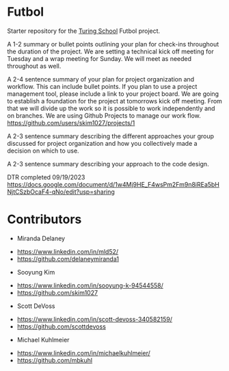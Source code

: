 # Futbol

Starter repository for the [Turing School](https://turing.io/) Futbol project.

A 1-2 summary or bullet points outlining your plan for check-ins throughout the duration of the project.
We are setting a technical kick off meeting for Tuesday and a wrap meeting for Sunday. We will meet as needed throughout as well.

A 2-4 sentence summary of your plan for project organization and workflow. This can include bullet points. If you plan to use a project management tool, please include a link to your project board.
We are going to establish a foundation for the project at tomorrows kick off meeting. From that we will divide up the work so it is possible to work independently and on branches. We are using Github Projects to manage our work flow. 
https://github.com/users/skim1027/projects/1

A 2-3 sentence summary describing the different approaches your group discussed for project organization and how you collectively made a decision on which to use.


A 2-3 sentence summary describing your approach to the code design.


DTR completed 09/19/2023
https://docs.google.com/document/d/1w4Mj9HE_F4wsPm2Fm9n8iREa5bHNjtCSzbOcaF4-qNo/edit?usp=sharing



# Contributors
* Miranda Delaney 
-  https://www.linkedin.com/in/mld52/
-  https://github.com/delaneymiranda1
* Sooyung Kim
-  https://www.linkedin.com/in/sooyung-k-94544558/
-  https://github.com/skim1027
* Scott DeVoss
-  https://www.linkedin.com/in/scott-devoss-340582159/
-  https://github.com/scottdevoss
* Michael Kuhlmeier
-  https://www.linkedin.com/in/michaelkuhlmeier/
-  https://github.com/mbkuhl